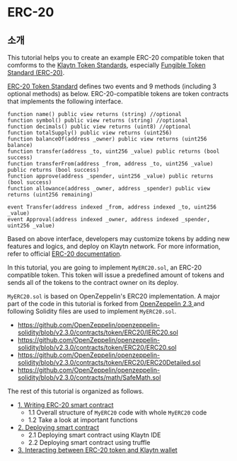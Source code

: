 # ERC-20

## 소개

This tutorial helps you to create an example ERC-20 compatible token that comforms to the [Klaytn Token Standards](../../token-standard.md), especially [Fungible Token Standard \(ERC-20\)](../../token-standard.md#fungible-token-standard-erc-20).

[ERC-20 Token Standard](https://eips.ethereum.org/EIPS/eip-20) defines two events and 9 methods \(including 3 optional methods\) as below. ERC-20-compatible tokens are token contracts that implements the following interface.

```text
function name() public view returns (string) //optional
function symbol() public view returns (string) //optional
function decimals() public view returns (uint8) //optional
function totalSupply() public view returns (uint256)
function balanceOf(address _owner) public view returns (uint256 balance)
function transfer(address _to, uint256 _value) public returns (bool success)
function transferFrom(address _from, address _to, uint256 _value) public returns (bool success)
function approve(address _spender, uint256 _value) public returns (bool success)
function allowance(address _owner, address _spender) public view returns (uint256 remaining)

event Transfer(address indexed _from, address indexed _to, uint256 _value)
event Approval(address indexed _owner, address indexed _spender, uint256 _value)
```

Based on above interface, developers may customize tokens by adding new features and logics, and deploy on Klaytn network. For more information, refer to official [ERC-20 documentation](https://eips.ethereum.org/EIPS/eip-20).

In this tutorial, you are going to implement `MyERC20.sol`, an ERC-20 compatible token. This token will issue a predefined amount of tokens and sends all of the tokens to the contract owner on its deploy.

`MyERC20.sol` is based on OpenZeppelin's ERC20 implementation. A major part of the code in this tutorial is forked from [OpenZeppelin 2.3 ](https://github.com/OpenZeppelin/openzeppelin-solidity/releases/tag/v2.3.0) and following Solidity files are used to implement `MyERC20.sol`.

* <https://github.com/OpenZeppelin/openzeppelin-solidity/blob/v2.3.0/contracts/token/ERC20/IERC20.sol>
* <https://github.com/OpenZeppelin/openzeppelin-solidity/blob/v2.3.0/contracts/token/ERC20/ERC20.sol>
* <https://github.com/OpenZeppelin/openzeppelin-solidity/blob/v2.3.0/contracts/token/ERC20/ERC20Detailed.sol>
* <https://github.com/OpenZeppelin/openzeppelin-solidity/blob/v2.3.0/contracts/math/SafeMath.sol>

The rest of this tutorial is organized as follows.

* [1. Writing ERC-20 smart contract](1-erc20.md) 
  * 1.1 Overall structure of `MyERC20` code with whole `MyERC20` code
  * 1.2 Take a look at important functions
* [2. Deploying smart contract](2-erc20.md) 
  * 2.1 Deploying smart contract using Klaytn IDE
  * 2.2 Deploying smart contract using truffle
* [3. Interacting between ERC-20 token and Klaytn wallet](3-erc20.md)